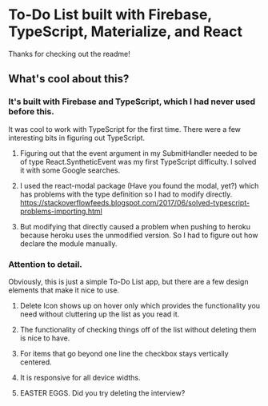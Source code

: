 # To-Do List built with Firebase, TypeScript, Materialize, and React

Thanks for checking out the readme!

## What's cool about this?

### It's built with Firebase and TypeScript, which I had never used before this.

It was cool to work with TypeScript for the first time. There were a few interesting bits in figuring out TypeScript.

1. Figuring out that the event argument in my SubmitHandler needed to be of type React.SyntheticEvent<HTMLFormElement> was my first TypeScript difficulty. I solved it with some Google searches.

2. I used the react-modal package (Have you found the modal, yet?) which has problems with the type definition so I had to modify directly. https://stackoverflowfeeds.blogspot.com/2017/06/solved-typescript-problems-importing.html

3. But modifying that directly caused a problem when pushing to heroku because heroku uses the unmodified version. So I had to figure out how declare the module manually.

### Attention to detail.

Obviously, this is just a simple To-Do List app, but there are a few design elements that make it nice to use.

1. Delete Icon shows up on hover only which provides the functionality you need without cluttering up the list as you read it.

2. The functionality of checking things off of the list without deleting them is nice to have.

3. For items that go beyond one line the checkbox stays vertically centered.

4. It is responsive for all device widths.

5. EASTER EGGS. Did you try deleting the interview?

